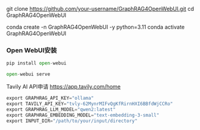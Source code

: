 git clone https://github.com/your-username/GraphRAG4OpenWebUI.git
cd GraphRAG4OpenWebUI

conda create -n GraphRAG4OpenWebUI -y python=3.11
conda activate GraphRAG4OpenWebUI

### Open WebUI安装

```python
pip install open-webui

open-webui serve
```

Tavily AI API申请 https://app.tavily.com/home


```python
export GRAPHRAG_API_KEY="ollama"
export TAVILY_API_KEY="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"
export GRAPHRAG_LLM_MODEL="qwen2:latest"
export GRAPHRAG_EMBEDDING_MODEL="text-embedding-3-small"
export INPUT_DIR="/path/to/your/input/directory"
```